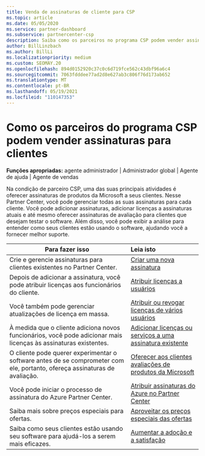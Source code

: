 ```yaml
---
title: Venda de assinaturas de cliente para CSP
ms.topic: article
ms.date: 05/05/2020
ms.service: partner-dashboard
ms.subservice: partnercenter-csp
description: Saiba como os parceiros no programa CSP podem vender assinaturas para clientes e gerenciá-las por meio de Partner Center.
author: BillLinzbach
ms.author: BillLi
ms.localizationpriority: medium
ms.custom: SEOMAY.20
ms.openlocfilehash: 894d0152920c37c0c6d719fce562c43dbf96a6c4
ms.sourcegitcommit: 7063fdddee77ad2d8e627ab3c806f76d173ab652
ms.translationtype: MT
ms.contentlocale: pt-BR
ms.lasthandoff: 05/19/2021
ms.locfileid: "110147353"
---
```

# <a name="how-csp-program-partners-can-sell-subscriptions-to-customers"></a>Como os parceiros do programa CSP podem vender assinaturas para clientes

**Funções apropriadas:** agente administrador | Administrador global | Agente de ajuda | Agente de vendas

Na condição de parceiro CSP, uma das suas principais atividades é oferecer assinaturas de produtos da Microsoft a seus clientes. Nesse Partner Center, você pode gerenciar todas as suas assinaturas para cada cliente. Você pode adicionar assinaturas, adicionar licenças a assinaturas atuais e até mesmo oferecer assinaturas de avaliação para clientes que desejam testar o software. Além disso, você pode exibir a análise para entender como seus clientes estão usando o software, ajudando você a fornecer melhor suporte.

|**Para fazer isso**   |**Leia isto**   |
|----------------------|:----------------------|
|Crie e gerencie assinaturas para clientes existentes no Partner Center.|[Criar uma nova assinatura](create-a-new-subscription.md)|
|Depois de adicionar a assinatura, você pode atribuir licenças aos funcionários do cliente.  |[Atribuir licenças a usuários](assign-licenses-to-users.md)|
|Você também pode gerenciar atualizações de licença em massa.   |[Atribuir ou revogar licenças de vários usuários](bulk-license-provisioning-for-multiple-users.md)|
|À medida que o cliente adiciona novos funcionários, você pode adicionar mais licenças às assinaturas existentes.   |[Adicionar licenças ou serviços a uma assinatura existente](add-licenses-or-services-to-an-existing-subscription.md)|
|O cliente pode querer experimentar o software antes de se comprometer com ele, portanto, ofereça assinaturas de avaliação.    |[Oferecer aos clientes avaliações de produtos da Microsoft](offer-your-customers-trials-of-microsoft-products.md)|
|Você pode iniciar o processo de assinatura do Azure Partner Center.   |[Atribuir assinaturas do Azure no Partner Center](assign-azure-subscriptions.md)|
|Saiba mais sobre preços especiais para ofertas.   |[Aproveitar os preços especiais das ofertas](get-special-pricing-for-offers.md)|
|Saiba como seus clientes estão usando seu software para ajudá-los a serem mais eficazes.   | [Aumentar a adoção e a satisfação](increasing-adoption-and-satisfaction.md)   |
